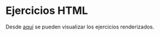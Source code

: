 # Ejercicios HTML
Desde [aquí](https://joaquinrajmilevich.github.io/BootcampEdu/T2/index.html) se pueden visualizar los ejercicios renderizados.
